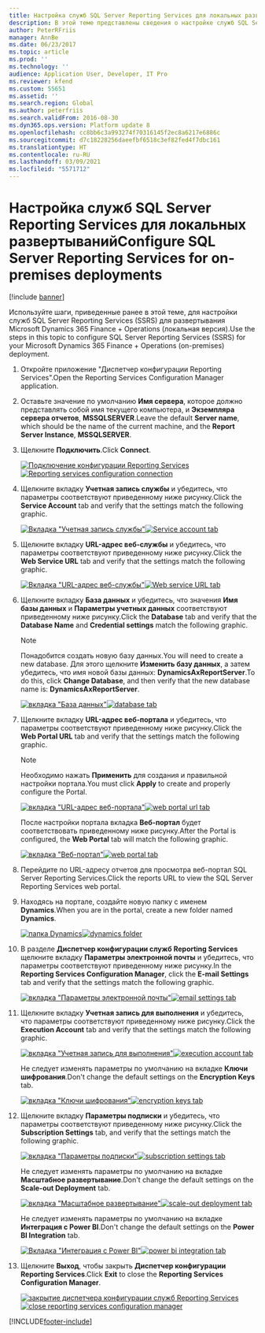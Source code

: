 ```yaml
---
title: Настройка служб SQL Server Reporting Services для локальных развертываний
description: В этой теме представлены сведения о настройке служб SQL Server Reporting Services (SSRS) для локального развертывания.
author: PeterRFriis
manager: AnnBe
ms.date: 06/23/2017
ms.topic: article
ms.prod: ''
ms.technology: ''
audience: Application User, Developer, IT Pro
ms.reviewer: kfend
ms.custom: 55651
ms.assetid: ''
ms.search.region: Global
ms.author: peterfriis
ms.search.validFrom: 2016-08-30
ms.dyn365.ops.version: Platform update 8
ms.openlocfilehash: cc8bb6c3a993274f70316145f2ec8a6217e6886c
ms.sourcegitcommit: d7c18228256daeefbf6518c3ef82fed4f7dbc161
ms.translationtype: HT
ms.contentlocale: ru-RU
ms.lasthandoff: 03/09/2021
ms.locfileid: "5571712"
---
```

# <a name="configure-sql-server-reporting-services-for-on-premises-deployments"></a><span data-ttu-id="c44a1-103">Настройка служб SQL Server Reporting Services для локальных развертываний</span><span class="sxs-lookup"><span data-stu-id="c44a1-103">Configure SQL Server Reporting Services for on-premises deployments</span></span>

[!include [banner](../includes/banner.md)]

<span data-ttu-id="c44a1-104">Используйте шаги, приведенные ранее в этой теме, для настройки служб SQL Server Reporting Services (SSRS) для развертывания Microsoft Dynamics 365 Finance + Operations (локальная версия).</span><span class="sxs-lookup"><span data-stu-id="c44a1-104">Use the steps in this topic to configure SQL Server Reporting Services (SSRS) for your Microsoft Dynamics 365 Finance + Operations (on-premises) deployment.</span></span>

1. <span data-ttu-id="c44a1-105">Откройте приложение "Диспетчер конфигурации Reporting Services".</span><span class="sxs-lookup"><span data-stu-id="c44a1-105">Open the Reporting Services Configuration Manager application.</span></span>
2. <span data-ttu-id="c44a1-106">Оставьте значение по умолчанию **Имя сервера**, которое должно представлять собой имя текущего компьютера, и **Экземпляра сервера отчетов**, **MSSQLSERVER**.</span><span class="sxs-lookup"><span data-stu-id="c44a1-106">Leave the default **Server name**, which should be the name of the current machine, and the **Report Server Instance**, **MSSQLSERVER**.</span></span>
3. <span data-ttu-id="c44a1-107">Щелкните **Подключить**.</span><span class="sxs-lookup"><span data-stu-id="c44a1-107">Click **Connect**.</span></span>

    <span data-ttu-id="c44a1-108">[![Подключение конфигурации Reporting Services](./media/ssrs-config-manager-01.png)](./media/ssrs-config-manager-01.png)</span><span class="sxs-lookup"><span data-stu-id="c44a1-108">[![Reporting services configuration connection](./media/ssrs-config-manager-01.png)](./media/ssrs-config-manager-01.png)</span></span>

4. <span data-ttu-id="c44a1-109">Щелкните вкладку **Учетная запись службы** и убедитесь, что параметры соответствуют приведенному ниже рисунку.</span><span class="sxs-lookup"><span data-stu-id="c44a1-109">Click the **Service Account** tab and verify that the settings match the following graphic.</span></span>

    <span data-ttu-id="c44a1-110">[![Вкладка "Учетная запись службы"](./media/ssrs-config-manager-02.png)](./media/ssrs-config-manager-02.png)</span><span class="sxs-lookup"><span data-stu-id="c44a1-110">[![Service account tab](./media/ssrs-config-manager-02.png)](./media/ssrs-config-manager-02.png)</span></span>

5. <span data-ttu-id="c44a1-111">Щелкните вкладку **URL-адрес веб-службы** и убедитесь, что параметры соответствуют приведенному ниже рисунку.</span><span class="sxs-lookup"><span data-stu-id="c44a1-111">Click the **Web Service URL** tab and verify that the settings match the following graphic.</span></span>

    <span data-ttu-id="c44a1-112">[![Вкладка "URL-адрес веб-службы"](./media/ssrs-config-manager-03.png)](./media/ssrs-config-manager-03.png)</span><span class="sxs-lookup"><span data-stu-id="c44a1-112">[![Web service URL tab](./media/ssrs-config-manager-03.png)](./media/ssrs-config-manager-03.png)</span></span>

6. <span data-ttu-id="c44a1-113">Щелкните вкладку **База данных** и убедитесь, что значения **Имя базы данных** и **Параметры учетных данных** соответствуют приведенному ниже рисунку.</span><span class="sxs-lookup"><span data-stu-id="c44a1-113">Click the **Database** tab and verify that the **Database Name** and **Credential settings** match the following graphic.</span></span>

    > [!NOTE]
    > <span data-ttu-id="c44a1-114">Понадобится создать новую базу данных.</span><span class="sxs-lookup"><span data-stu-id="c44a1-114">You will need to create a new database.</span></span> <span data-ttu-id="c44a1-115">Для этого щелкните **Изменить базу данных**, а затем убедитесь, что имя новой базы данных: **DynamicsAxReportServer**.</span><span class="sxs-lookup"><span data-stu-id="c44a1-115">To do this, click **Change Database**, and then verify that the new database name is: **DynamicsAxReportServer**.</span></span>

    <span data-ttu-id="c44a1-116">[![вкладка "База данных"](./media/ssrs-config-manager-04.png)](./media/ssrs-config-manager-04.png)</span><span class="sxs-lookup"><span data-stu-id="c44a1-116">[![database tab](./media/ssrs-config-manager-04.png)](./media/ssrs-config-manager-04.png)</span></span>

7. <span data-ttu-id="c44a1-117">Щелкните вкладку **URL-адрес веб-портала** и убедитесь, что параметры соответствуют приведенному ниже рисунку.</span><span class="sxs-lookup"><span data-stu-id="c44a1-117">Click the **Web Portal URL** tab and verify that the settings match the following graphic.</span></span>

    > [!NOTE]
    > <span data-ttu-id="c44a1-118">Необходимо нажать **Применить** для создания и правильной настройки портала.</span><span class="sxs-lookup"><span data-stu-id="c44a1-118">You must click **Apply** to create and properly configure the Portal.</span></span>

    <span data-ttu-id="c44a1-119">[![вкладка "URL-адрес веб-портала"](./media/ssrs-config-manager-05.png)](./media/ssrs-config-manager-05.png)</span><span class="sxs-lookup"><span data-stu-id="c44a1-119">[![web portal url tab](./media/ssrs-config-manager-05.png)](./media/ssrs-config-manager-05.png)</span></span>

    <span data-ttu-id="c44a1-120">После настройки портала вкладка **Веб-портал** будет соответствовать приведенному ниже рисунку.</span><span class="sxs-lookup"><span data-stu-id="c44a1-120">After the Portal is configured, the **Web Portal** tab will match the following graphic.</span></span>

    <span data-ttu-id="c44a1-121">[![вкладка "Веб-портал"](./media/ssrs-config-manager-06.png)](./media/ssrs-config-manager-06.png)</span><span class="sxs-lookup"><span data-stu-id="c44a1-121">[![web portal tab](./media/ssrs-config-manager-06.png)](./media/ssrs-config-manager-06.png)</span></span>

8. <span data-ttu-id="c44a1-122">Перейдите по URL-адресу отчетов для просмотра веб-портал SQL Server Reporting Services.</span><span class="sxs-lookup"><span data-stu-id="c44a1-122">Click the reports URL to view the SQL Server Reporting Services web portal.</span></span>
9. <span data-ttu-id="c44a1-123">Находясь на портале, создайте новую папку с именем **Dynamics**.</span><span class="sxs-lookup"><span data-stu-id="c44a1-123">When you are in the portal, create a new folder named **Dynamics**.</span></span>

    <span data-ttu-id="c44a1-124">[![папка Dynamics](./media/ssrs-config-manager-07.png)](./media/ssrs-config-manager-07.png)</span><span class="sxs-lookup"><span data-stu-id="c44a1-124">[![dynamics folder](./media/ssrs-config-manager-07.png)](./media/ssrs-config-manager-07.png)</span></span>

10. <span data-ttu-id="c44a1-125">В разделе **Диспетчер конфигурации служб Reporting Services** щелкните вкладку **Параметры электронной почты** и убедитесь, что параметры соответствуют приведенному ниже рисунку.</span><span class="sxs-lookup"><span data-stu-id="c44a1-125">In the **Reporting Services Configuration Manager**, click the **E-mail Settings** tab and verify that the settings match the following graphic.</span></span>

    <span data-ttu-id="c44a1-126">[![вкладка "Параметры электронной почты"](./media/ssrs-config-manager-08.png)](./media/ssrs-config-manager-08.png)</span><span class="sxs-lookup"><span data-stu-id="c44a1-126">[![email settings tab](./media/ssrs-config-manager-08.png)](./media/ssrs-config-manager-08.png)</span></span>

11. <span data-ttu-id="c44a1-127">Щелкните вкладку **Учетная запись для выполнения** и убедитесь, что параметры соответствуют приведенному ниже рисунку.</span><span class="sxs-lookup"><span data-stu-id="c44a1-127">Click the **Execution Account** tab and verify that the settings match the following graphic.</span></span>

    <span data-ttu-id="c44a1-128">[![вкладка "Учетная запись для выполнения"](./media/ssrs-config-manager-09.png)](./media/ssrs-config-manager-09.png)</span><span class="sxs-lookup"><span data-stu-id="c44a1-128">[![execution account tab](./media/ssrs-config-manager-09.png)](./media/ssrs-config-manager-09.png)</span></span>

    <span data-ttu-id="c44a1-129">Не следует изменять параметры по умолчанию на вкладке **Ключи шифрования**.</span><span class="sxs-lookup"><span data-stu-id="c44a1-129">Don't change the default settings on the **Encryption Keys** tab.</span></span>

    <span data-ttu-id="c44a1-130">[![вкладка "Ключи шифрования"](./media/ssrs-config-manager-10.png)](./media/ssrs-config-manager-10.png)</span><span class="sxs-lookup"><span data-stu-id="c44a1-130">[![encryption keys tab](./media/ssrs-config-manager-10.png)](./media/ssrs-config-manager-10.png)</span></span>

12. <span data-ttu-id="c44a1-131">Щелкните вкладку **Параметры подписки** и убедитесь, что параметры соответствуют приведенному ниже рисунку.</span><span class="sxs-lookup"><span data-stu-id="c44a1-131">Click the **Subscription Settings** tab, and verify that the settings match the following graphic.</span></span>

    <span data-ttu-id="c44a1-132">[![вкладка "Параметры подписки"](./media/ssrs-config-manager-11.png)](./media/ssrs-config-manager-11.png)</span><span class="sxs-lookup"><span data-stu-id="c44a1-132">[![subscription settings tab](./media/ssrs-config-manager-11.png)](./media/ssrs-config-manager-11.png)</span></span>

    <span data-ttu-id="c44a1-133">Не следует изменять параметры по умолчанию на вкладке **Масштабное развертывание**.</span><span class="sxs-lookup"><span data-stu-id="c44a1-133">Don't change the default settings on the **Scale-out Deployment** tab.</span></span>

    <span data-ttu-id="c44a1-134">[![вкладка "Масштабное развертывание"](./media/ssrs-config-manager-12.png)](./media/ssrs-config-manager-12.png)</span><span class="sxs-lookup"><span data-stu-id="c44a1-134">[![scale-out deployment tab](./media/ssrs-config-manager-12.png)](./media/ssrs-config-manager-12.png)</span></span>

    <span data-ttu-id="c44a1-135">Не следует изменять параметры по умолчанию на вкладке **Интеграция с Power BI**.</span><span class="sxs-lookup"><span data-stu-id="c44a1-135">Don't change the default settings on the **Power BI Integration** tab.</span></span>

    <span data-ttu-id="c44a1-136">[![Вкладка "Интеграция с Power BI"](./media/ssrs-config-manager-13.png)](./media/ssrs-config-manager-13.png)</span><span class="sxs-lookup"><span data-stu-id="c44a1-136">[![power bi integration tab](./media/ssrs-config-manager-13.png)](./media/ssrs-config-manager-13.png)</span></span>

13. <span data-ttu-id="c44a1-137">Щелкните **Выход**, чтобы закрыть **Диспетчер конфигурации Reporting Services**.</span><span class="sxs-lookup"><span data-stu-id="c44a1-137">Click **Exit** to close the **Reporting Services Configuration Manager**.</span></span>

    <span data-ttu-id="c44a1-138">[![закрытие диспетчера конфигурации служб Reporting Services](./media/ssrs-config-manager-14.png)](./media/ssrs-config-manager-14.png)</span><span class="sxs-lookup"><span data-stu-id="c44a1-138">[![close reporting services configuration manager](./media/ssrs-config-manager-14.png)](./media/ssrs-config-manager-14.png)</span></span>


[!INCLUDE[footer-include](../../../includes/footer-banner.md)]
